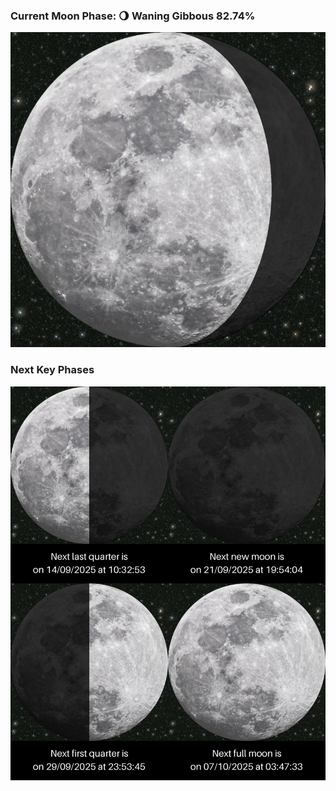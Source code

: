 ### Current Moon Phase: 🌖 Waning Gibbous 82.74%
![Moon Phase](moonphase.png)
### Next Key Phases
![Gallery](gallery.png)